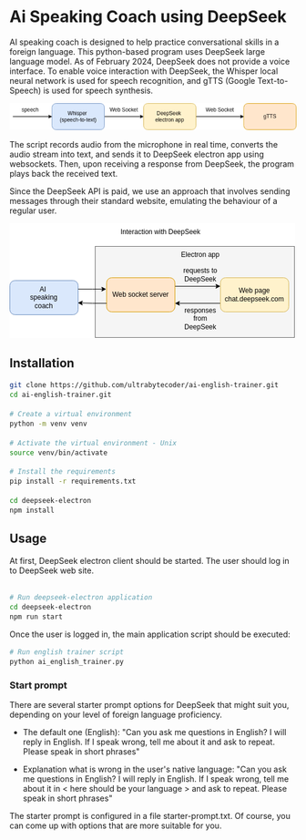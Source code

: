 # Ai Speaking Coach using DeepSeek

AI speaking coach is designed to help practice conversational skills in a foreign language. This python-based program uses DeepSeek large language model. As of February 2024, DeepSeek does not provide a voice interface. To enable voice interaction with DeepSeek, the Whisper local neural network is used for speech recognition, and gTTS (Google Text-to-Speech) is used for speech synthesis.

![Diagram](./docs/diag1.png)

The script records audio from the microphone in real time, converts the audio stream into text, and sends it to DeepSeek electron app using websockets. Then, upon receiving a response from DeepSeek, the program plays back the received text.

Since the DeepSeek API is paid, we use an approach that involves sending messages through their standard website, emulating the behaviour of a regular user.

![Diagram](./docs/electron-wrapper.png)



## Installation

```bash
git clone https://github.com/ultrabytecoder/ai-english-trainer.git
cd ai-english-trainer.git

# Create a virtual environment
python -m venv venv

# Activate the virtual environment - Unix
source venv/bin/activate

# Install the requirements
pip install -r requirements.txt

cd deepseek-electron
npm install

```

## Usage

At first, DeepSeek electron client should be started. The user should log in to DeepSeek web site.
```bash

# Run deepseek-electron application
cd deepseek-electron
npm run start
```

Once the user is logged in, the main application script should be executed:

```bash
# Run english trainer script
python ai_english_trainer.py
```

### Start prompt

There are several starter prompt options for DeepSeek that might suit you, depending on your level of foreign language proficiency.

* The default one (English): "Can you ask me questions in English? I will reply in English. If I speak wrong, tell me about it and ask to repeat. Please speak in short phrases"

* Explanation what is wrong in the user's native language: "Can you ask me questions in English? I will reply in English. If I speak wrong, tell me about it in < here should be your language > and ask to repeat. Please speak in short phrases"

The starter prompt is configured in a file starter-prompt.txt. Of course, you can come up with options that are more suitable for you.


